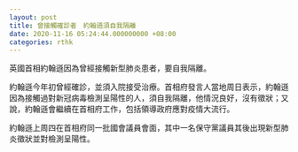 ```yaml
---
layout: post
title: 曾接觸確診者　約翰遜須自我隔離
date: 2020-11-16 05:24:44.000000000 +08:00
categories: rthk
---
```


英國首相約翰遜因為曾經接觸新型肺炎患者，要自我隔離。

約翰遜今年初曾經確診，並須入院接受治療。首相府發言人當地周日表示，約翰遜因為接觸過對新冠病毒檢測呈陽性的人，須自我隔離，他情況良好，沒有徵狀；又說，約翰遜會繼續在首相府工作，包括領導政府應對疫情大流行。

約翰遜上周四在首相府同一批國會議員會面，其中一名保守黨議員其後出現新型肺炎徵狀並對檢測呈陽性。
